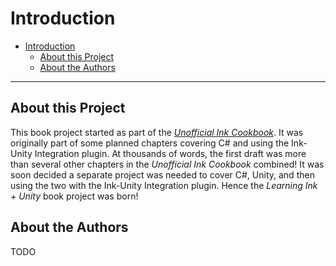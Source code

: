 # Introduction

- [Introduction](#introduction)
  - [About this Project](#about-this-project)
  - [About the Authors](#about-the-authors)

---

## About this Project

This book project started as part of the *[Unofficial Ink Cookbook](https://github.com/videlais/Unofficial-Ink-Cookbook)*. It was originally part of some planned chapters covering C\# and using the Ink-Unity Integration plugin. At thousands of words, the first draft was more than several other chapters in the *Unofficial Ink Cookbook* combined! It was soon decided a separate project was needed to cover C\#, Unity, and then using the two with the Ink-Unity Integration plugin. Hence the *Learning Ink + Unity* book project was born!

## About the Authors

TODO
